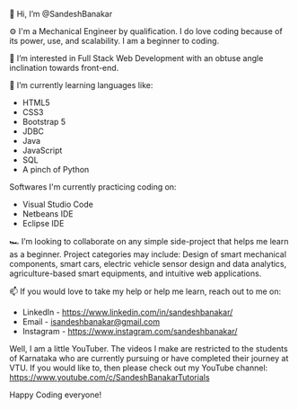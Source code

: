 👋 Hi, I’m @SandeshBanakar

⚙️ I'm a Mechanical Engineer by qualification. I do love coding because of its power, use, and scalability. I am a beginner to coding.

👀 I’m interested in Full Stack Web Development with an obtuse angle inclination towards front-end.

🌱 I’m currently learning languages like:
- HTML5
- CSS3
- Bootstrap 5
- JDBC
- Java
- JavaScript
- SQL
- A pinch of Python

Softwares I'm currently practicing coding on:
- Visual Studio Code
- Netbeans IDE
- Eclipse IDE

🏎️ I’m looking to collaborate on any simple side-project that helps me learn as a beginner. Project categories may include: Design of smart mechanical components, smart cars, electric vehicle sensor design and data analytics, agriculture-based smart equipments, and intuitive web applications.
 
📫 If you would love to take my help or help me learn, reach out to me on:
- LinkedIn - https://www.linkedin.com/in/sandeshbanakar/
- Email - isandeshbanakar@gmail.com
- Instagram - https://www.instagram.com/sandeshbanakar/

Well, I am a little YouTuber. The videos I make are restricted to the students of Karnataka who are currently pursuing or have completed their journey at VTU.
If you would like to, then please check out my YouTube channel: https://www.youtube.com/c/SandeshBanakarTutorials

Happy Coding everyone!
